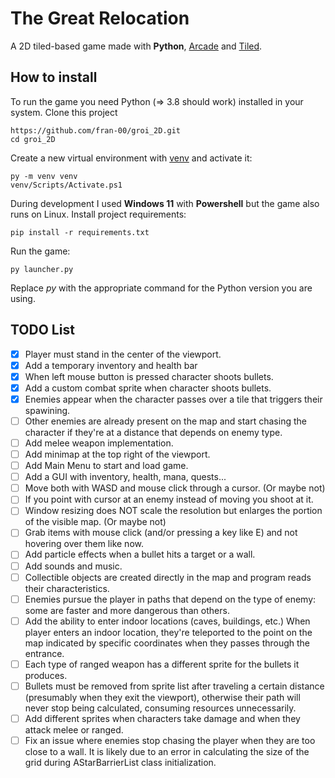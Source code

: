 # The Great Relocation

A 2D tiled-based game made with **Python**, [Arcade](https://api.arcade.academy/en/latest/) and [Tiled](https://www.mapeditor.org/).

## How to install

To run the game you need Python (=> 3.8 should work) installed in your system. Clone this project

    https://github.com/fran-00/groi_2D.git
    cd groi_2D

Create a new virtual environment with [venv](https://docs.python.org/3/library/venv.html) and activate it:

    py -m venv venv
    venv/Scripts/Activate.ps1

During development I used **Windows 11** with **Powershell** but the game also runs on Linux.
Install project requirements:

    pip install -r requirements.txt

Run the game:

    py launcher.py

Replace *py* with the appropriate command for the Python version you are using.

## TODO List

- [x] Player must stand in the center of the viewport.
- [x] Add a temporary inventory and health bar
- [x] When left mouse button is pressed character shoots bullets.
- [x] Add a custom combat sprite when character shoots bullets.
- [x] Enemies appear when the character passes over a tile that triggers their spawining.
- [ ] Other enemies are already present on the map and start chasing the character if they're at a distance that depends on enemy type.
- [ ] Add melee weapon implementation.
- [ ] Add minimap at the top right of the viewport.
- [ ] Add Main Menu to start and load game.
- [ ] Add a GUI with inventory, health, mana, quests...
- [ ] Move both with WASD and mouse click through a cursor. (Or maybe not)
- [ ] If you point with cursor at an enemy instead of moving you shoot at it.
- [ ] Window resizing does NOT scale the resolution but enlarges the portion of the visible map. (Or maybe not)
- [ ] Grab items with mouse click (and/or pressing a key like E) and not hovering over them like now.
- [ ] Add particle effects when a bullet hits a target or a wall.
- [ ] Add sounds and music.
- [ ] Collectible objects are created directly in the map and program reads their characteristics.
- [ ] Enemies pursue the player in paths that depend on the type of enemy: some are faster and more dangerous than others.
- [ ] Add the ability to enter indoor locations (caves, buildings, etc.) When player enters an indoor location, they're teleported to the point on the map indicated by specific coordinates when they passes through the entrance.
- [ ] Each type of ranged weapon has a different sprite for the bullets it produces.
- [ ] Bullets must be removed from sprite list after traveling a certain distance (presumably when they exit the viewport), otherwise their path will never stop being calculated, consuming resources unnecessarily.
- [ ] Add different sprites when characters take damage and when they attack melee or ranged.
- [ ] Fix an issue where enemies stop chasing the player when they are too close to a wall. It is likely due to an error in calculating the size of the grid during AStarBarrierList class initialization.
